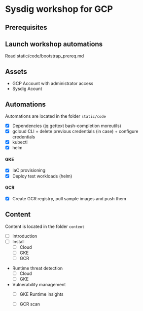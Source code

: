 # Sysdig workshop for GCP

## Prerequisites

## Launch workshop automations
Read static/code/bootstrap_prereq.md

## Assets
- GCP Account with administrator access
- Sysdig Acount

## Automations

Automations are located in the folder `static/code`

- [x] Dependencies (jq gettext bash-completion moreutils)
- [x] gcloud CLI + delete previous credentials (in case) + configure credentials
- [x] kubectl
- [x] helm
#### GKE
- [x] IaC provisioning
- [x] Deploy test workloads (helm)
#### GCR
- [x] Create GCR registry, pull sample images and push them

## Content

Content is located in the folder `content`

- [ ] Introduction
- [ ] Install
  - [ ] Cloud
  - [ ] GKE
  - [ ] GCR
- Runtime threat detection
  - [ ] Cloud
  - [ ] GKE
- Vulnerability management
  - [ ] GKE Runtime insights
  - [ ] GCR scan

